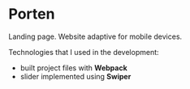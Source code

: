 # Porten

Landing page. Website adaptive for mobile devices.

Technologies that I used in the development:
- built project files with **Webpack**
- slider implemented using **Swiper**



